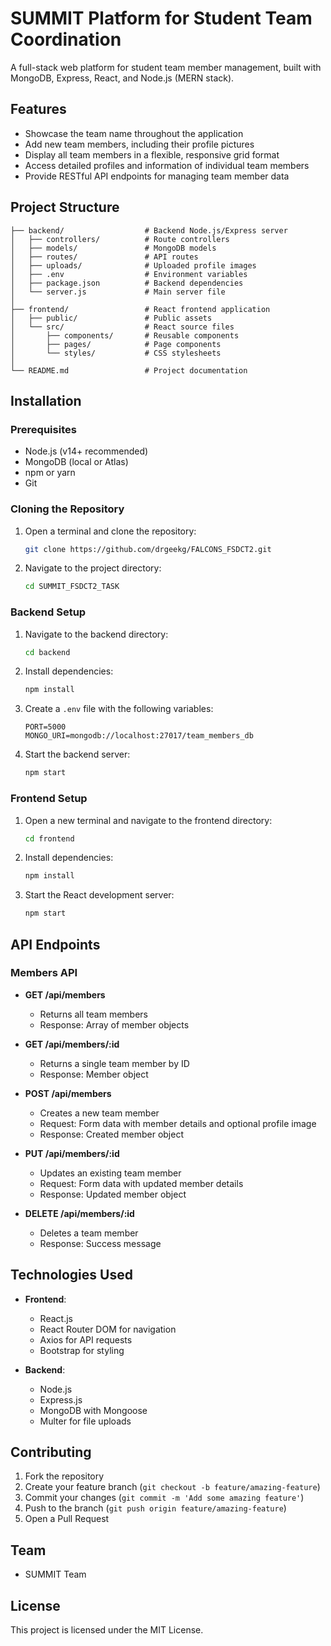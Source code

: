 # SUMMIT Platform for Student Team Coordination

A full-stack web platform for student team member management, built with MongoDB, Express, React, and Node.js (MERN stack).

## Features

- Showcase the team name throughout the application
- Add new team members, including their profile pictures
- Display all team members in a flexible, responsive grid format
- Access detailed profiles and information of individual team members
- Provide RESTful API endpoints for managing team member data

## Project Structure

```
├── backend/                  # Backend Node.js/Express server
│   ├── controllers/          # Route controllers
│   ├── models/               # MongoDB models
│   ├── routes/               # API routes
│   ├── uploads/              # Uploaded profile images
│   ├── .env                  # Environment variables
│   ├── package.json          # Backend dependencies
│   └── server.js             # Main server file
│
├── frontend/                 # React frontend application
│   ├── public/               # Public assets
│   └── src/                  # React source files
│       ├── components/       # Reusable components
│       ├── pages/            # Page components
│       └── styles/           # CSS stylesheets
│
└── README.md                 # Project documentation
```

## Installation

### Prerequisites

- Node.js (v14+ recommended)
- MongoDB (local or Atlas)
- npm or yarn
- Git

### Cloning the Repository

1. Open a terminal and clone the repository:
   ```bash
   git clone https://github.com/drgeekg/FALCONS_FSDCT2.git
   ```

2. Navigate to the project directory:
   ```bash
   cd SUMMIT_FSDCT2_TASK
   ```

### Backend Setup

1. Navigate to the backend directory:
   ```bash
   cd backend
   ```

2. Install dependencies:
   ```bash
   npm install
   ```

3. Create a `.env` file with the following variables:
   ```
   PORT=5000
   MONGO_URI=mongodb://localhost:27017/team_members_db
   ```

4. Start the backend server:
   ```bash
   npm start
   ```

### Frontend Setup

1. Open a new terminal and navigate to the frontend directory:
   ```bash
   cd frontend
   ```

2. Install dependencies:
   ```bash
   npm install
   ```

3. Start the React development server:
   ```bash
   npm start
   ```

## API Endpoints

### Members API

- **GET /api/members**
  - Returns all team members
  - Response: Array of member objects

- **GET /api/members/:id**
  - Returns a single team member by ID
  - Response: Member object

- **POST /api/members**
  - Creates a new team member
  - Request: Form data with member details and optional profile image
  - Response: Created member object

- **PUT /api/members/:id**
  - Updates an existing team member
  - Request: Form data with updated member details
  - Response: Updated member object

- **DELETE /api/members/:id**
  - Deletes a team member
  - Response: Success message

## Technologies Used

- **Frontend**:
  - React.js
  - React Router DOM for navigation
  - Axios for API requests
  - Bootstrap for styling

- **Backend**:
  - Node.js
  - Express.js
  - MongoDB with Mongoose
  - Multer for file uploads

## Contributing

1. Fork the repository
2. Create your feature branch (`git checkout -b feature/amazing-feature`)
3. Commit your changes (`git commit -m 'Add some amazing feature'`)
4. Push to the branch (`git push origin feature/amazing-feature`)
5. Open a Pull Request

## Team

- SUMMIT Team

## License

This project is licensed under the MIT License.